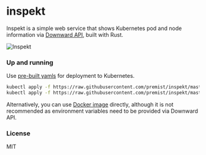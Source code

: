 inspekt
=======

Inspekt is a simple web service that shows Kubernetes pod and node information via [Downward API](https://kubernetes.io/docs/tasks/inject-data-application/environment-variable-expose-pod-information/#the-downward-api), built with Rust.

![Inspekt](https://user-images.githubusercontent.com/291078/75115160-728f3c80-569f-11ea-8b7c-1198c9be219d.png)


### Up and running

Use [pre-built yamls](deploy/) for deployment to Kubernetes.

```bash
kubectl apply -f https://raw.githubusercontent.com/premist/inspekt/master/deploy/k8s-deployment.yaml
kubectl apply -f https://raw.githubusercontent.com/premist/inspekt/master/deploy/k8s-service.yaml
```

Alternatively, you can use [Docker image](https://hub.docker.com/repository/docker/premist/inspekt) directly, although it is not recommended as environment variables need to be provided via Downward API.


### License

MIT
